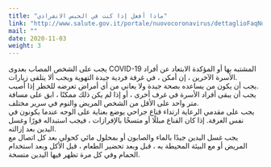 ```yaml
---
title: "ماذا أفعل إذا كنت في الحبس الانفرادي"
link: "http://www.salute.gov.it/portale/nuovocoronavirus/dettaglioFaqNuovoCoronavirus.jsp?lingua=italiano&id=235"
mail: ""
date: 2020-11-03
weight: 3
---
```

يجب على الشخص المصاب بعدوى COVID-19 المشتبه بها أو المؤكدة الابتعاد عن أفراد الأسرة الآخرين ، إن أمكن ، في غرفة فردية جيدة التهوية ويجب ألا يتلقى زيارات.  
يجب أن يكون من يساعده بصحة جيدة ولا يعاني من أي أمراض تعرضه للخطر إذا أصيب.  
يجب أن يبقى أفراد الأسرة في غرف أخرى ، أو إذا لم يكن ذلك ممكنًا ، ابق على مسافة متر واحد على الأقل من الشخص المريض والنوم في سرير مختلف.  
يجب على مقدمي الرعاية ارتداء قناع جراحي يوضع بعناية على الوجه عندما يكونون في نفس الغرفة. إذا كان القناع مبللًا أو متسخًا بالإفرازات ، فيجب استبداله فورًا وغسل اليدين بعد إزالته.  
يجب غسل اليدين جيدًا بالماء والصابون أو بمحلول مائي كحولي بعد كل اتصال مع المريض أو مع البيئة المحيطة به ، قبل وبعد تحضير الطعام ، قبل الأكل وبعد استخدام الحمام وفي كل مرة تظهر فيها اليدين متسخة.
